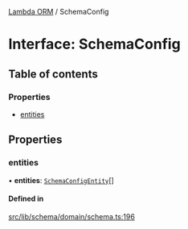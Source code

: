 [Lambda ORM](../README.md) / SchemaConfig

# Interface: SchemaConfig

## Table of contents

### Properties

- [entities](SchemaConfig.md#entities)

## Properties

### entities

• **entities**: [`SchemaConfigEntity`](SchemaConfigEntity.md)[]

#### Defined in

[src/lib/schema/domain/schema.ts:196](https://github.com/FlavioLionelRita/lambdaorm/blob/afffa105/src/lib/schema/domain/schema.ts#L196)
